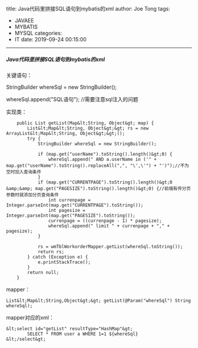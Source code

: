 title: Java代码里拼接SQL语句到mybatis的xml
author: Joe Tong
tags:
  - JAVAEE
  - MYBATIS
  - MYSQL
categories:
  - IT
date: 2019-09-24 00:15:00
---
##### Java代码里拼接SQL语句到mybatis的xml

关键语句：

StringBuilder whereSql = new StringBuilder();

whereSql.append("SQL语句");  //需要注意sql注入的问题

实现类：

```
	public List getList(Map&lt;String, Object&gt; map) {
		List&lt;Map&lt;String, Object&gt;&gt; rs = new ArrayList&lt;Map&lt;String, Object&gt;&gt;();
		try {
			StringBuilder whereSql = new StringBuilder();
 
			if (map.get("userName").toString().length()&gt;0) {
				whereSql.append(" AND a.userName in ('" + map.get("userName").toString().replaceAll(",", "\',\'") + "')");//不为空时加入查询条件
			}
			if (map.get("CURRENTPAGE").toString().length()&gt;0 &amp;&amp; map.get("PAGESIZE").toString().length()&gt;0) {//前端有传分页参数时就添加分页查询条件
				int currenpage = Integer.parseInt(map.get("CURRENTPAGE").toString());
				int pagesize = Integer.parseInt(map.get("PAGESIZE").toString());
				currenpage = ((currenpage - 1) * pagesize);
				whereSql.append(" limit " + currenpage + "," + pagesize);
			}
 
			rs = wmTblWorkorderMapper.getList(whereSql.toString());
			return rs;
		} catch (Exception e) {
			e.printStackTrace();
		}
		return null;
	}
```

mapper：

```
List&lt;Map&lt;String,Object&gt;&gt; getList(@Param("whereSql") String whereSql);
```

mapper对应的xml：


```
&lt;select id="getList" resultType="HashMap"&gt;
		SELECT * FROM user a WHERE 1=1 ${whereSql}
&lt;/select&gt;
```


